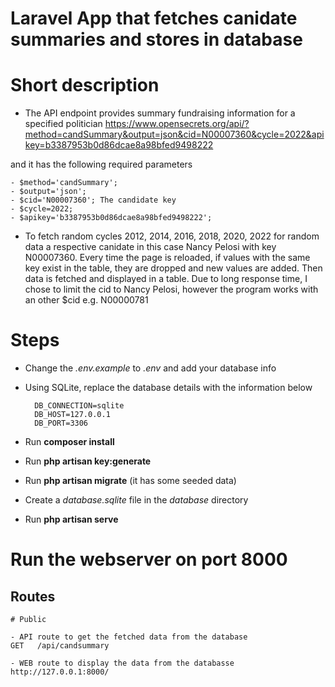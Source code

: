 # Laravel App that fetches canidate summaries and stores in database

# Short description

- The API endpoint provides summary fundraising information for a specified politician https://www.opensecrets.org/api/?method=candSummary&output=json&cid=N00007360&cycle=2022&apikey=b3387953b0d86dcae8a98bfed9498222 

and it has the following required parameters

    - $method='candSummary';
    - $output='json';
    - $cid='N00007360'; The candidate key
    - $cycle=2022;
    - $apikey='b3387953b0d86dcae8a98bfed9498222';
    
- To fetch random cycles 2012, 2014, 2016, 2018, 2020, 2022 for random data a respective canidate in this case Nancy Pelosi with key N00007360. Every time the page is reloaded, if values with the same key exist in the table, they are dropped and new values are added. Then data is fetched and displayed in a table. Due to long response time, I chose to limit the cid to Nancy Pelosi, however the program works with an other $cid e.g. N00000781




# Steps

- Change the *.env.example* to *.env* and add your database info

- Using SQLite, replace the database details with the information below

        DB_CONNECTION=sqlite
        DB_HOST=127.0.0.1
        DB_PORT=3306

- Run __composer install__
- Run __php artisan key:generate__
- Run __php artisan migrate__  (it has some seeded data)

- Create a _database.sqlite_ file in the _database_ directory

- Run __php artisan serve__

# Run the webserver on port 8000

## Routes

```
# Public

- API route to get the fetched data from the database
GET   /api/candsummary

- WEB route to display the data from the databasse
http://127.0.0.1:8000/

```
